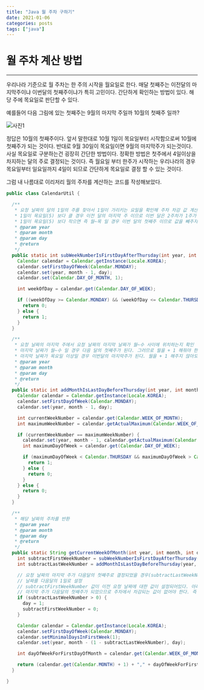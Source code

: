 ```yaml
---
title: "Java 월 주차 구하기"
date: 2021-01-06
categories: posts
tags: ["java"]
---
```


# 월 주차 계산 방법
---
우리나라 기준으로 월 주차는 한 주의 시작을 월요일로 한다. 매달 첫째주는 이전달의 마지막주이냐 이번달의 첫째주이냐가 특히 고민이다. 간단하게 확인하는 방법이 있다. 해당 주에 목요일로 판단할 수 있다. 

예를들어 다음 그림에 있는 첫째주는 9월의 마지막 주일까 10월의 첫째주 일까?

![사진1](https://subji.github.io/assets/images/2021-01-06-javagetweeknumberinkr_1.png)

정답은 10월의 첫째주이다. 앞서 말한대로 10월 1일이 목요일부터 시작함으로써 10월에 첫째주가 되는 것이다. 반대로 9월 30일이 목요일이면 9월의 마지막주가 되는것이다. 
사실 목요일로 구분하는건 굉장히 간단한 방법이다. 정확한 방법은 첫주에서 4일이상을 차지하는 달의 주로 결정되는 것이다. 즉 월요일 부터 한주가 시작하는 우리나라의 경우 목요일부터 일요일까지 4일이 되므로 간단하게 목요일로 결정 할 수 있는 것이다.

그럼 내 나름대로 이리저리 월의 주차를 계산하는 코드를 작성해보았다.

```java
public class CalendarUtil {

  /**
   * 요청 날짜의 달의 1일의 주를 찾아서 1일이 가리키는 요일을 확인해 주차 차감 값 계산
   * 1일이 목요일(5) 보다 클 경우 이전 달의 마지막 주 이므로 이번 달은 2주차가 1주가 된다. 그래서 1을 빼줘야 한다. 리턴 = 1
   * 1일이 목요일(5) 보다 작으면 즉 월~목 일 경우 이번 달의 첫째주 이므로 값을 빼주지 않아도 된다. 리턴 = 0
   * @param year
   * @param month
   * @param day
   * @return
   */
  public static int subWeekNumberIsFirstDayAfterThursday(int year, int month, int day)  {
    Calendar calendar = Calendar.getInstance(Locale.KOREA);
    calendar.setFirstDayOfWeek(Calendar.MONDAY);
    calendar.set(year, month - 1, day);
    calendar.set(Calendar.DAY_OF_MONTH, 1);

    int weekOfDay = calendar.get(Calendar.DAY_OF_WEEK);

    if ((weekOfDay >= Calendar.MONDAY) && (weekOfDay <= Calendar.THURSDAY)) {
      return 0;
    } else {
      return 1;
    }
  }

  /**
   * 요청 날짜의 마지막 주에서 요청 날짜의 마지막 날짜가 월~수 사이에 위치하는지 확인
   * 마지막 날짜가 월~수 일 경우 다음 달의 첫째주가 된다. 그러므로 월을 + 1 해줘야 한다. 리턴 = 1
   * 마지막 날짜가 목요일 이상일 경우 이번달의 마지막주가 된다. 월을 + 1 해주지 않아도 된다. 리턴 = 0
   * @param year
   * @param month
   * @param day
   * @return
   */
  public static int addMonthIsLastDayBeforeThursday(int year, int month, int day) {
    Calendar calendar = Calendar.getInstance(Locale.KOREA);
    calendar.setFirstDayOfWeek(Calendar.MONDAY);
    calendar.set(year, month - 1, day);

    int currentWeekNumber = calendar.get(Calendar.WEEK_OF_MONTH);
    int maximumWeekNumber = calendar.getActualMaximum(Calendar.WEEK_OF_MONTH);

    if (currentWeekNumber == maximumWeekNumber) {
      calendar.set(year, month - 1, calendar.getActualMaximum(Calendar.DAY_OF_MONTH));
      int maximumDayOfWeek = calendar.get(Calendar.DAY_OF_WEEK);

      if (maximumDayOfWeek < Calendar.THURSDAY && maximumDayOfWeek > Calendar.SUNDAY) {
        return 1;
      } else {
        return 0;
      }
    } else {
      return 0;
    }
  }

  /**
   * 해당 날짜의 주차를 반환
   * @param year
   * @param month
   * @param day
   * @return
   */
  public static String getCurrentWeekOfMonth(int year, int month, int day)  {
    int subtractFirstWeekNumber = subWeekNumberIsFirstDayAfterThursday(year, month, day);
    int subtractLastWeekNumber = addMonthIsLastDayBeforeThursday(year, month, day);

	// 요청 날짜의 마지막 주가 다음달의 첫째주로 결정되었을 경우(subtractLastWeekNumber = 1) 
	// 날짜를 다음달의 1일로 설정
	// subtractFirstWeekNumber 값이 이전 요청 날짜에 대한 값이 설정되어있다. 아래 조건문 안으로 진입한 경우
	// 마지막 주가 다음달의 첫째주가 되었으므로 주차에서 차감되는 값이 없어야 한다. 즉 subtractFirstWeekNumber = 0 이 되어야 한다.
    if (subtractLastWeekNumber > 0) {
      day = 1;
      subtractFirstWeekNumber = 0;
    }

    Calendar calendar = Calendar.getInstance(Locale.KOREA);
    calendar.setFirstDayOfWeek(Calendar.MONDAY);
    calendar.setMinimalDaysInFirstWeek(1);
    calendar.set(year, month - (1 - subtractLastWeekNumber), day);

    int dayOfWeekForFirstDayOfMonth = calendar.get(Calendar.WEEK_OF_MONTH) - subtractFirstWeekNumber;

    return (calendar.get(Calendar.MONTH) + 1) + "," + dayOfWeekForFirstDayOfMonth;
  }

}
```
